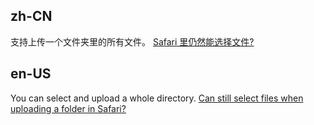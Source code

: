 ## zh-CN

支持上传一个文件夹里的所有文件。 [Safari 里仍然能选择文件?]('#/%E6%96%87%E4%BB%B6%E5%A4%B9%E4%B8%8A%E4%BC%A0%E5%9C%A8%20Safari%20%E4%BB%8D%E7%84%B6%E5%8F%AF%E4%BB%A5%E9%80%89%E4%B8%AD%E6%96%87%E4%BB%B6')

## en-US

You can select and upload a whole directory. [Can still select files when uploading a folder in Safari?]('#/Can%20still%20select%20files%20when%20uploading%20a%20folder%20in%20Safari')
